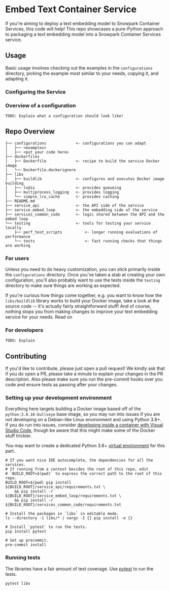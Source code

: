 # Embed Text Container Service

If you're aiming to deploy a text embedding model to Snowpark Container Services, this code will help! This repo showcases a pure-Python approach to packaging a text embedding model into a Snowpark Container Services service.

## Usage

Basic usage involves checking out the examples in the `configurations` directory, picking the example most similar to your needs, copying it, and adapting it.


### Configuring the Service




### Overview of a configuration

```
TODO: Explain what a configuration should look like!
```

## Repo Overview

```
├── configurations             <- configurations you can adapt
│   ├── <examples>
│   ├── <put your code here>
├── dockerfiles
│   ├── Dockerfile             <- recipe to build the service Docker image
│   └── Dockerfile.dockerignore
├── libs
│   ├── buildlib               <- configures and executes Docker image building
│   ├── lodis                  <- provides queueing
│   ├── multiprocess_logging   <- provides logging
│   └── simple_lru_cache       <- provides caching
├── README.md
├── service_api                <- the API side of the service
├── service_embed_loop         <- the embedding side of the service
├── services_common_code       <- logic shared between the API and the embed loop
└── testing                    <- tools for testing your service locally
    ├── perf_test_scripts          <- longer running evaluations of performance
    └── tests                      <- fast running checks that things are working

```

### For users

Unless you need to do heavy customization, you can stick primarily inside the `configurations` directory. Once you've taken a stab at creating your own configuration, you'll also probably want to use the tests inside the `testing` directory to make sure things are working as expected.

If you're curious how things come together, e.g. you want to know how the `libs/buildlib` library works to build your Docker image, take a look at the source code -- it's actually fairly straightforward stuff! And of course, nothing stops you from making changes to improve your text embedding service for your needs. Read on

### For developers

```
TODO: Explain
```


## Contributing

If you'd like to contribute, please just open a pull request! We kindly ask that if you do open a PR, please take a minute to explain your changes in the PR description. Also please make sure you run the pre-commit hooks over you code and ensure tests as passing after your changes.

### Setting up your development environment

Everything here targets building a Docker image based off of the `python:3.8.16-bullseye` base image, so you may run into issues if you are not developing on a Debian-like Linux environment and using Python 3.8+. If you do run into issues, consider [developing inside a container with Visual Studio Code](https://code.visualstudio.com/docs/devcontainers/containers), though be aware that this might make some of the Docker stuff trickier.

You may want to create a dedicated Python 3.8+ [virtual environment](https://docs.python.org/3/library/venv.html) for this part.

``` shell
# If you want nice IDE autocomplete, the dependencies for all the services.
# If running from a context besides the root of this repo, edit
# `BUILD_ROOT=$(pwd)` to express the correct path to the root of this repo.
BUILD_ROOT=$(pwd) pip install ${BUILD_ROOT}/service_api/requirements.txt \ 
    && pip install -r ${BUILD_ROOT}/service_embed_loop/requirements.txt \ 
    && pip install -r ${BUILD_ROOT}/services_common_code/requirements.txt

# Install the packages in `libs` in editable mode.
ls --directory -1 libs/* | xargs -I {} pip install -e {}

# Install `pytest` to run the tests.
pip install pytest

# Set up precommit.
pre-commit install
```

### Running tests

The libraries have a fair amount of test coverage. Use [pytest](https://pytest.org) to run the tests.

``` shell
pytest libs
```
